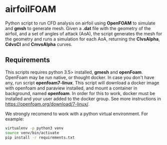 # airfoilFOAM

Python script to run CFD analysis on airfoil using **OpenFOAM** to simulate and **gmsh** to generate mesh.
Given a **.dat** file with the geometry of the airfoil, and a set of angles of attack (AoA), the script generates the
mesh for the geometry and runs a simulation for each AoA, returning the **ClvsAlpha**, **CdvsCl** and **CmvsAlpha**
 curves.
 
 ## Requirements
 This scripts requires python 3.5> installed, **gmesh** and **openFoam**. OpenFoam may be run native, or
 thought docker. In case you don't have any, run script **openfoam7-linux**. This script will download a docker
 image with openfoam and paraview installed, and mount a container in background, named **openfoam**. In order for
 this to work, docker must be installed and your user added to the docker group. See more instructions
 in https://openfoam.org/download/7-linux/.
 
 We strongly recomend to work with a python virtual environment. For example:
```bash
virtualenv -p python3 venv
source venv/bin/activate
pip install -r requirements.txt
``` 

